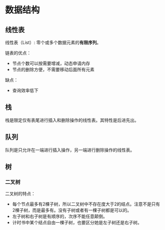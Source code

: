 # 数据结构
## 线性表
线性表（List）: 零个或多个数据元素的**有限序列**。

链表的优点：
- 节点个数可以按需要增减，动态申请内存
- 节点的删除方便，不需要移动后面所有元素

缺点：
- 查询效率低下

## 栈
栈是限定仅有表尾进行插入和删除操作的线性表。其特性是后进先出。

## 队列
队列是只允许在一端进行插入操作，另一端进行删除操作的线性表。

## 树
### 二叉树
二叉树的特点：
- 每个节点最多有2棵子树，所以二叉树中不存在度大于2的结点。注意不是只有2棵子树，而是最多有。没有子树或者有一棵子树都是可以的。
- 左子树和右子树是有顺序的，次序不能任意颠倒。
- 计时书中某个结点自由一棵子树，也要区分她是左子树还是右子树。

